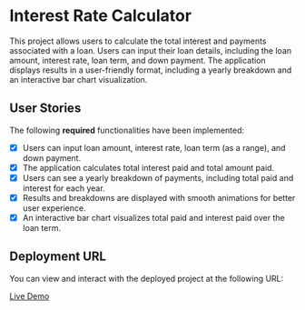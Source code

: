 # Interest Rate Calculator

This project allows users to calculate the total interest and payments associated with a loan. Users can input their loan details, including the loan amount, interest rate, loan term, and down payment. The application displays results in a user-friendly format, including a yearly breakdown and an interactive bar chart visualization.

## User Stories

The following **required** functionalities have been implemented:

- [X] Users can input loan amount, interest rate, loan term (as a range), and down payment.
- [X] The application calculates total interest paid and total amount paid.
- [X] Users can see a yearly breakdown of payments, including total paid and interest for each year.
- [X] Results and breakdowns are displayed with smooth animations for better user experience.
- [X] An interactive bar chart visualizes total paid and interest paid over the loan term.

## Deployment URL

You can view and interact with the deployed project at the following URL:

[Live Demo]([https://your-live-demo-url.com](https://interest-calculator-8.netlify.app/))

